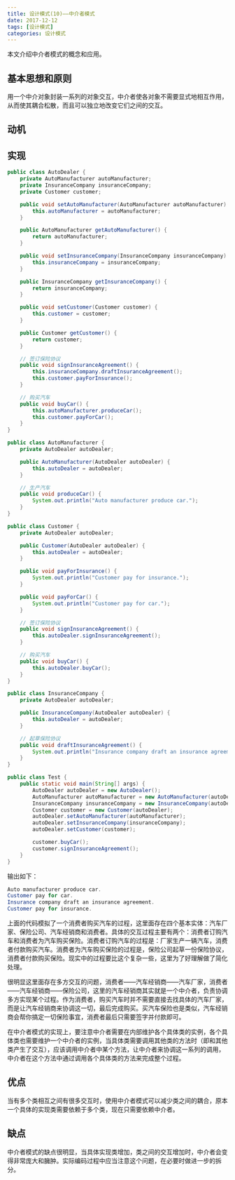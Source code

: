 ```yaml
---
title: 设计模式(10)——中介者模式
date: 2017-12-12
tags: [设计模式]
categories: 设计模式
---
```


本文介绍中介者模式的概念和应用。

<!--more-->

## 基本思想和原则

用一个中介对象封装一系列的对象交互，中介者使各对象不需要显式地相互作用，从而使其耦合松散，而且可以独立地改变它们之间的交互。

## 动机


## 实现

```Java
public class AutoDealer {
    private AutoManufacturer autoManufacturer;
    private InsuranceCompany insuranceCompany;
    private Customer customer;

    public void setAutoManufacturer(AutoManufacturer autoManufacturer) {
        this.autoManufacturer = autoManufacturer;
    }

    public AutoManufacturer getAutoManufacturer() {
        return autoManufacturer;
    }

    public void setInsuranceCompany(InsuranceCompany insuranceCompany) {
        this.insuranceCompany = insuranceCompany;
    }

    public InsuranceCompany getInsuranceCompany() {
        return insuranceCompany;
    }

    public void setCustomer(Customer customer) {
        this.customer = customer;
    }

    public Customer getCustomer() {
        return customer;
    }

    // 签订保险协议
    public void signInsuranceAgreement() {
        this.insuranceCompany.draftInsuranceAgreement();
        this.customer.payForInsurance();
    }

    // 购买汽车
    public void buyCar() {
        this.autoManufacturer.produceCar();
        this.customer.payForCar();
    }
}

public class AutoManufacturer {
    private AutoDealer autoDealer;

    public AutoManufacturer(AutoDealer autoDealer) {
        this.autoDealer = autoDealer;
    }

    // 生产汽车
    public void produceCar() {
        System.out.println("Auto manufacturer produce car.");
    }
}

public class Customer {
    private AutoDealer autoDealer;

    public Customer(AutoDealer autoDealer) {
        this.autoDealer = autoDealer;
    }

    public void payForInsurance() {
        System.out.println("Customer pay for insurance.");
    }

    public void payForCar() {
        System.out.println("Customer pay for car.");
    }

    // 签订保险协议
    public void signInsuranceAgreement() {
        this.autoDealer.signInsuranceAgreement();
    }

    // 购买汽车
    public void buyCar() {
        this.autoDealer.buyCar();
    }
}

public class InsuranceCompany {
    private AutoDealer autoDealer;

    public InsuranceCompany(AutoDealer autoDealer) {
        this.autoDealer = autoDealer;
    }

    // 起草保险协议
    public void draftInsuranceAgreement() {
        System.out.println("Insurance company draft an insurance agreement.");
    }
}

public class Test {
    public static void main(String[] args) {
        AutoDealer autoDealer = new AutoDealer();
        AutoManufacturer autoManufacturer = new AutoManufacturer(autoDealer);
        InsuranceCompany insuranceCompany = new InsuranceCompany(autoDealer);
        Customer customer = new Customer(autoDealer);
        autoDealer.setAutoManufacturer(autoManufacturer);
        autoDealer.setInsuranceCompany(insuranceCompany);
        autoDealer.setCustomer(customer);

        customer.buyCar();
        customer.signInsuranceAgreement();
    }
}
```

输出如下：

```Java
Auto manufacturer produce car.
Customer pay for car.
Insurance company draft an insurance agreement.
Customer pay for insurance.
```

上面的代码模拟了一个消费者购买汽车的过程，这里面存在四个基本实体：汽车厂家、保险公司、汽车经销商和消费者。具体的交互过程主要有两个：消费者订购汽车和消费者为汽车购买保险。消费者订购汽车的过程是：厂家生产一辆汽车，消费者付款购买汽车。消费者为汽车购买保险的过程是，保险公司起草一份保险协议，消费者付款购买保险。现实中的过程要比这个复杂一些，这里为了好理解做了简化处理。

很明显这里面存在多方交互的问题，消费者——汽车经销商——汽车厂家，消费者——汽车经销商——保险公司，这里的汽车经销商其实就是一个中介者，负责协调多方实现某个过程。作为消费者，购买汽车时并不需要直接去找具体的汽车厂家，而是让汽车经销商来协调这一切，最后完成购买。买汽车保险也是类似，汽车经销商会帮你搞定一切保险事宜，消费者最后只需要签字并付款即可。

在中介者模式的实现上，要注意中介者需要在内部维护各个具体类的实例，各个具体类也需要维护一个中介者的实例，当具体类需要调用其他类的方法时（即和其他类产生了交互），应该调用中介者中某个方法，让中介者来协调这一系列的调用，中介者在这个方法中通过调用各个具体类的方法来完成整个过程。

## 优点

当有多个类相互之间有很多交互时，使用中介者模式可以减少类之间的耦合，原本一个具体的实现类需要依赖于多个类，现在只需要依赖中介者。

## 缺点

中介者模式的缺点很明显，当具体实现类增加，类之间的交互增加时，中介者会变得非常庞大和臃肿。实际编码过程中应当注意这个问题，在必要时做进一步的拆分。
